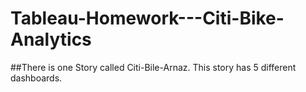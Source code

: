 # Tableau-Homework---Citi-Bike-Analytics
##There is one Story called Citi-Bile-Arnaz. This story has 5 different dashboards. 
